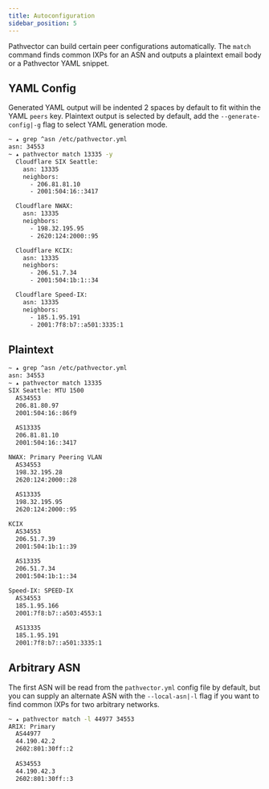 ```yaml
---
title: Autoconfiguration
sidebar_position: 5
---
```


Pathvector can build certain peer configurations automatically. The `match` command finds common IXPs for an ASN and outputs a plaintext email body or a Pathvector YAML snippet.

## YAML Config

Generated YAML output will be indented 2 spaces by default to fit within the YAML `peers` key. Plaintext output is selected by default, add the `--generate-config|-g` flag to select YAML generation mode.

```bash
~ ▴ grep ^asn /etc/pathvector.yml
asn: 34553
~ ▴ pathvector match 13335 -y
  Cloudflare SIX Seattle:
    asn: 13335
    neighbors:
      - 206.81.81.10
      - 2001:504:16::3417

  Cloudflare NWAX:
    asn: 13335
    neighbors:
      - 198.32.195.95
      - 2620:124:2000::95

  Cloudflare KCIX:
    asn: 13335
    neighbors:
      - 206.51.7.34
      - 2001:504:1b:1::34

  Cloudflare Speed-IX:
    asn: 13335
    neighbors:
      - 185.1.95.191
      - 2001:7f8:b7::a501:3335:1
```

## Plaintext

```bash
~ ▴ grep ^asn /etc/pathvector.yml
asn: 34553
~ ▴ pathvector match 13335
SIX Seattle: MTU 1500
  AS34553
  206.81.80.97
  2001:504:16::86f9
  
  AS13335
  206.81.81.10
  2001:504:16::3417

NWAX: Primary Peering VLAN
  AS34553
  198.32.195.28
  2620:124:2000::28
  
  AS13335
  198.32.195.95
  2620:124:2000::95

KCIX
  AS34553
  206.51.7.39
  2001:504:1b:1::39
  
  AS13335
  206.51.7.34
  2001:504:1b:1::34

Speed-IX: SPEED-IX
  AS34553
  185.1.95.166
  2001:7f8:b7::a503:4553:1
  
  AS13335
  185.1.95.191
  2001:7f8:b7::a501:3335:1
```

## Arbitrary ASN

The first ASN will be read from the `pathvector.yml` config file by default, but you can supply an alternate ASN with the `--local-asn|-l` flag if you want to find common IXPs for two arbitrary networks.

```bash
~ ▴ pathvector match -l 44977 34553
ARIX: Primary
  AS44977
  44.190.42.2
  2602:801:30ff::2
  
  AS34553
  44.190.42.3
  2602:801:30ff::3
```
